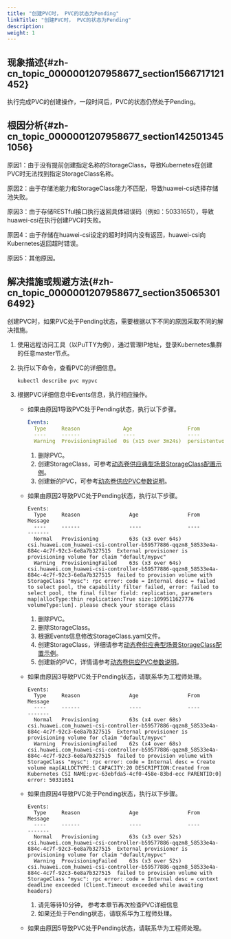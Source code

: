 ```yaml
---
title: "创建PVC时， PVC的状态为Pending"
linkTitle: "创建PVC时， PVC的状态为Pending"
description: 
weight: 1
---
```


## 现象描述{#zh-cn_topic_0000001207958677_section1566717121452}

执行完成PVC的创建操作，一段时间后，PVC的状态仍然处于Pending。

## 根因分析{#zh-cn_topic_0000001207958677_section1425013451056}

原因1：由于没有提前创建指定名称的StorageClass，导致Kubernetes在创建PVC时无法找到指定StorageClass名称。

原因2：由于存储池能力和StorageClass能力不匹配，导致huawei-csi选择存储池失败。

原因3：由于存储RESTful接口执行返回具体错误码（例如：50331651），导致huawei-csi在执行创建PVC时失败。

原因4：由于存储在huawei-csi设定的超时时间内没有返回，huawei-csi向Kubernetes返回超时错误。

原因5：其他原因。

## 解决措施或规避方法{#zh-cn_topic_0000001207958677_section350653016492}

创建PVC时，如果PVC处于Pending状态，需要根据以下不同的原因采取不同的解决措施。

1.  使用远程访问工具（以PuTTY为例），通过管理IP地址，登录Kubernetes集群的任意master节点。
2.  执行以下命令，查看PVC的详细信息。

    ```
    kubectl describe pvc mypvc
    ```

3.  根据PVC详细信息中Events信息，执行相应操作。
    -   如果由原因1导致PVC处于Pending状态，执行以下步骤。

        ```yaml
        Events:
          Type     Reason              Age                  From                         Message
          ----     ------              ----                 ----                         -------
          Warning  ProvisioningFailed  0s (x15 over 3m24s)  persistentvolume-controller  storageclass.storage.k8s.io "mysc" not found
        ```

        1.  删除PVC。
        2.  创建StorageClass，可参考[动态卷供应典型场景StorageClass配置示例](/docs/using-huawei-csi/managing-a-pvc/creating-a-pvc/dynamic-volume-provisioning/storageclass-configuration-examples-in-typical-dynamic-volume-provisioning-scenarios)。
        3.  创建新的PVC，可参考[动态卷供应PVC参数说明](/docs/using-huawei-csi/managing-a-pvc/creating-a-pvc/dynamic-volume-provisioning/pvc-parameters-for-dynamic-volume-provisioning)。

    -   如果由原因2导致PVC处于Pending状态，执行以下步骤。

        ```
        Events:
          Type     Reason                Age                From                                                                                       Message
          ----     ------                ----               ----                                                                                       -------
          Normal   Provisioning          63s (x3 over 64s)  csi.huawei.com_huawei-csi-controller-b59577886-qqzm8_58533e4a-884c-4c7f-92c3-6e8a7b327515  External provisioner is provisioning volume for claim "default/mypvc"
          Warning  ProvisioningFailed    63s (x3 over 64s)  csi.huawei.com_huawei-csi-controller-b59577886-qqzm8_58533e4a-884c-4c7f-92c3-6e8a7b327515  failed to provision volume with StorageClass "mysc": rpc error: code = Internal desc = failed to select pool, the capability filter failed, error: failed to select pool, the final filter field: replication, parameters map[allocType:thin replication:True size:1099511627776 volumeType:lun]. please check your storage class
        ```

        1.  删除PVC。
        2.  删除StorageClass。
        3.  根据Events信息修改StorageClass.yaml文件。
        4.  创建StorageClass，详细请参考[动态卷供应典型场景StorageClass配置示例](/docs/using-huawei-csi/managing-a-pvc/creating-a-pvc/dynamic-volume-provisioning/storageclass-configuration-examples-in-typical-dynamic-volume-provisioning-scenarios)。
        5.  创建新的PVC，详情请参考[动态卷供应PVC参数说明](/docs/using-huawei-csi/managing-a-pvc/creating-a-pvc/dynamic-volume-provisioning/pvc-parameters-for-dynamic-volume-provisioning)。

    -   如果由原因3导致PVC处于Pending状态，请联系华为工程师处理。

        ```
        Events:
          Type     Reason                Age                From                                                                                       Message
          ----     ------                ----               ----                                                                                       -------
          Normal   Provisioning          63s (x4 over 68s)  csi.huawei.com_huawei-csi-controller-b59577886-qqzm8_58533e4a-884c-4c7f-92c3-6e8a7b327515  External provisioner is provisioning volume for claim "default/mypvc"
          Warning  ProvisioningFailed    62s (x4 over 68s)  csi.huawei.com_huawei-csi-controller-b59577886-qqzm8_58533e4a-884c-4c7f-92c3-6e8a7b327515  failed to provision volume with StorageClass "mysc": rpc error: code = Internal desc = Create volume map[ALLOCTYPE:1 CAPACITY:20 DESCRIPTION:Created from Kubernetes CSI NAME:pvc-63ebfda5-4cf0-458e-83bd-ecc PARENTID:0] error: 50331651
        ```

    -   如果由原因4导致PVC处于Pending状态，执行以下步骤。

        ```
        Events:
          Type     Reason                Age                From                                                                                       Message
          ----     ------                ----               ----                                                                                       -------
          Normal   Provisioning          63s (x3 over 52s)  csi.huawei.com_huawei-csi-controller-b59577886-qqzm8_58533e4a-884c-4c7f-92c3-6e8a7b327515  External provisioner is provisioning volume for claim "default/mypvc"
          Warning  ProvisioningFailed    63s (x3 over 52s)  csi.huawei.com_huawei-csi-controller-b59577886-qqzm8_58533e4a-884c-4c7f-92c3-6e8a7b327515  failed to provision volume with StorageClass "mysc": rpc error: code = Internal desc = context deadline exceeded (Client.Timeout exceeded while awaiting headers)
        ```

        1.  请先等待10分钟， 参考本章节再次检查PVC详细信息
        2.  如果还处于Pending状态，请联系华为工程师处理。

    -   如果由原因5导致PVC处于Pending状态，请联系华为工程师处理。

